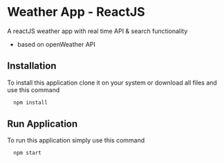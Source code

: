 
# Weather App - ReactJS

A reactJS weather app with real time API & search functionality 

- based on openWeather API
## Installation
To install this application clone it on your system or download all files and use this command



```bash
  npm install
```

## Run Application
To run this application simply use this command
```bash
  npm start
```

